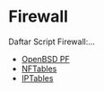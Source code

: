 # Firewall

Daftar Script Firewall:...

- [OpenBSD PF](https://github.com/muntaza/Firewall/tree/master/pf)
- [NFTables](https://github.com/muntaza/Firewall/tree/master/nftables)
- [IPTables](https://github.com/muntaza/Firewall/tree/master/iptables)
